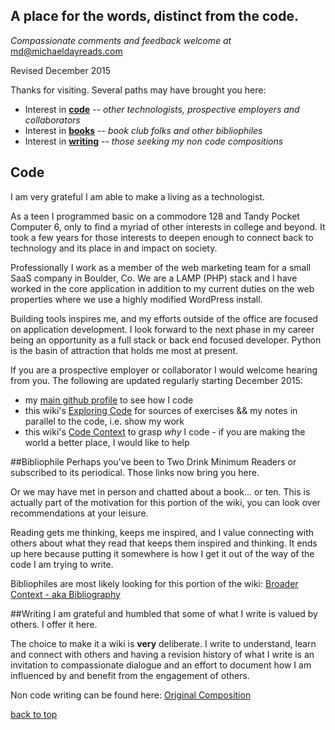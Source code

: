 ## A place for the words, distinct from the code. 
_Compassionate comments and feedback welcome at_ <a href="mailto:&#109;&#100;&#64;&#109;&#105;&#99;&#104;&#97;&#101;&#108;&#100;&#97;&#121;&#114;&#101;&#97;&#100;&#115;&#46;&#99;&#111;&#109;">&#109;&#100;&#64;&#109;&#105;&#99;&#104;&#97;&#101;&#108;&#100;&#97;&#121;&#114;&#101;&#97;&#100;&#115;&#46;&#99;&#111;&#109;</a>

Revised December 2015

Thanks for visiting. Several paths may have brought you here:
- Interest in [**code**](https://github.com/michaeldayreads/0_autodidact/wiki/#code) -- _other technologists, prospective employers and collaborators_
- Interest in [**books**](https://github.com/michaeldayreads/0_autodidact/wiki/#bibliophile) -- _book club folks and other bibliophiles_
- Interest in [**writing**](https://github.com/michaeldayreads/0_autodidact/wiki/#writing) -- _those seeking my non code compositions_

## Code
I am very grateful I am able to make a living as a technologist. 

As a teen I programmed basic on a commodore 128 and Tandy Pocket Computer 6, only to find a myriad of other interests in college and beyond. It took a few years for those interests to deepen enough to connect back to technology and its place in and impact on society. 

Professionally I work as a member of the web marketing team for a small SaaS company in Boulder, Co. We are a LAMP (PHP) stack and I have worked in the core application in addition to my current duties on the web properties where we use a highly modified WordPress install.

Building tools inspires me, and my efforts outside of the office are focused on application development. I look forward to the next phase in my career being an opportunity as a full stack or back end focused developer. Python is the basin of attraction that holds me most at present.

If you are a prospective employer or collaborator I would welcome hearing from you. The following are updated regularly starting December 2015:
* my [main github profile](https://github.com/michaeldayreads) to see how I code
* this wiki's [Exploring Code](https://github.com/michaeldayreads/0_autodidact/wiki/0-Sources-Exploring-Code) for sources of exercises && my notes in parallel to the code, i.e. show my work
* this wiki's [Code Context](https://github.com/michaeldayreads/0_autodidact/wiki/1-Code-Context-Sources) to grasp _why_ I code - if you are making the world a better place, I would like to help

##Bibliophile
Perhaps you've been to Two Drink Minimum Readers or subscribed to its periodical. Those links now bring you here. 

Or we may have met in person and chatted about a book... or ten. This is actually part of the motivation for this portion of the wiki, you can look over recommendations at your leisure. 

Reading gets me thinking, keeps me inspired, and I value connecting with others about what they read that keeps them inspired and thinking. It ends up here because putting it somewhere is how I get it out of the way of the code I am trying to write.

Bibliophiles are most likely looking for this portion of the wiki:
[Broader Context - aka Bibliography](https://github.com/michaeldayreads/0_autodidact/wiki/a.-Broader-Context)

##Writing
I am grateful and humbled that some of what I write is valued by others. I offer it here. 

The choice to make it a wiki is **very** deliberate. I write to understand, learn and connect with others and having a revision history of what I write is an invitation to compassionate dialogue and an effort to document how I am influenced by and benefit from the engagement of others.

Non code writing can be found here:
[Original Composition](https://github.com/michaeldayreads/0_autodidact/wiki/b.-Original-Composition)

[back to top](https://github.com/michaeldayreads/0_autodidact/wiki/)